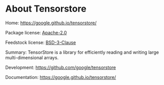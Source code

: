 # About Tensorstore

Home: https://google.github.io/tensorstore/

Package license: [Apache-2.0](https://github.com/google/tensorstore/blob/master/LICENSE)

Feedstock license: [BSD-3-Clause](https://github.com/AnacondaRecipes/tensorstore-feedstock/blob/main/LICENSE)

Summary: TensorStore is a library for efficiently reading and writing large multi-dimensional arrays.

Development: https://github.com/google/tensorstore

Documentation: https://google.github.io/tensorstore/